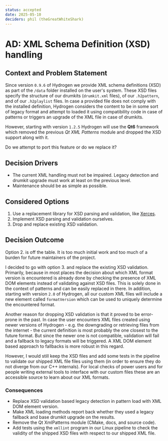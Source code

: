 ```yaml
---
status: accepted
date: 2025-05-10
deciders: phil (theGreatWhiteShark)
---
```


# AD: XML Schema Definition (XSD) handling

## Context and Problem Statement

Since version `0.9.6` of Hydrogen we provide XML schema definitions (XSD) as
part of the `/data` folder installed on the user's system. These XSD files
specify the structure of our drumkits (`drumkit.xml` files), of our
`.h2pattern`, and of our `.h2playlist` files. In case a provided file does not
comply with the installed definition, Hydrogen considers the content to be in
some sort of legacy format and attempt to loaded it using compatibility code in
case of patterns or triggers an upgrade of the XML file in case of drumkits.

However, starting with version `1.2.5` Hydrogen will use the **Qt6** framework
which removed the previous _Qt XML Patterns_ module and dropped the XSD support
along with it.

Do we attempt to port this feature or do we replace it?

## Decision Drivers

* The current XML handling must not be impaired. Legacy detection and drumkit
  upgrade must work at least on the previous level.
* Maintenance should be as simple as possible.

## Considered Options

1. Use a replacement library for XSD parsing and validation, like
   [Xerces](https://xerces.apache.org/xerces-c/).
2. Implement XSD parsing and validation ourselves.
3. Drop and replace existing XSD validation.

## Decision Outcome

Option 2. is off the table. It is too much initial work and too much of a burden
for future maintainers of the project.

I decided to go with option 3. and replace the existing XSD validation.
Primarily, because in most places the decision about which XML format version is
encountered is already done by checking the presence of XML DOM elements instead
of validating against XSD files. This is solely done in the context of patterns
and can be easily replaced in there. In addition, starting with version `2.0` of
Hydrogen, all our custom XML files will include a new element called
`formatVersion` which can be used to uniquely determine the encountered format.

Another reason for dropping XSD validation is that it proved to be error-prone
in the past. In case the user encounters XML files created using newer versions
of Hydrogen - e.g. the downgrading or retrieving files from the internet - the
current definition is most probably the one closest to the future format. But
since the newer one is not compatible, validation will fail and a fallback to
legacy formats will be triggered. A XML DOM element based approach to fallbacks
is more robust in this regard.

However, I would still keep the XSD files and add some tests in the pipeline to
validate our shipped XML file files using them (in order to ensure they do not
diverge from our C++ internals). For local checks of power users and for people
writing external tools to interface with our custom files these are an
accessible source to learn about our XML formats.

### Consequences

* Replace XSD validation based legacy detection in pattern load with XML DOM
  element version.
* Make XML loading methods report back whether they used a legacy fallback and
  base drumkit upgrade on the results.
* Remove the Qt XmlPatterns module (CMake, docs, and source code).
* Add tests using the `xmllint` program in our Linux pipeline to check the
  validity of the shipped XSD files with respect to our shipped XML file.

